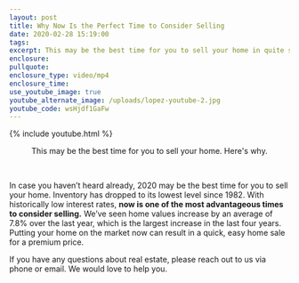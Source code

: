 ```yaml
---
layout: post
title: Why Now Is the Perfect Time to Consider Selling
date: 2020-02-28 15:19:00
tags:
excerpt: This may be the best time for you to sell your home in quite some time.
enclosure:
pullquote:
enclosure_type: video/mp4
enclosure_time:
use_youtube_image: true
youtube_alternate_image: /uploads/lopez-youtube-2.jpg
youtube_code: wsHjdf1GaFw
---
```


{% include youtube.html %}

<center>This may be the best time for you to sell your home. Here's why.</center>

&nbsp;

In case you haven’t heard already, 2020 may be the best time for you to sell your home. Inventory has dropped to its lowest level since 1982. With historically low interest rates, **now is one of the most advantageous times to consider selling.** We’ve seen home values increase by an average of 7.8% over the last year, which is the largest increase in the last four years. Putting your home on the market now can result in a quick, easy home sale for a premium price.

If you have any questions about real estate, please reach out to us via phone or email. We would love to help you.